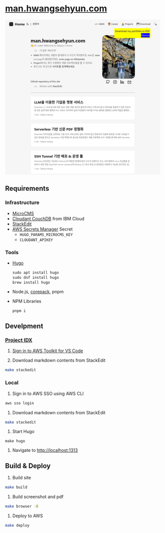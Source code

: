 # [man.hwangsehyun.com](https://man.hwangsehyun.com)

![Screenshot of the site](./assets/image/index.webp)

## Requirements

### Infrastructure

- [MicroCMS](https://microcms.io/en)
- [Cloudant CouchDB](https://www.ibm.com/products/cloudant) from IBM Cloud
- [StackEdit](https://stackedit.io/)
- [AWS Secrets Manager](https://aws.amazon.com/secrets-manager/) Secret
  - `HUGO_PARAMS_MICROCMS_KEY`
  - `CLOUDANT_APIKEY`

### Tools

- [Hugo](https://gohugo.io/)

	```
	sudo apt install hugo
	sudo dnf install hugo
	brew install hugo
	```

- Node.js, [corepack](https://nodejs.org/api/corepack.html), pnpm

- NPM Libraries

	```sh
	pnpm i
	```

## Develpment

### [Project IDX](https://idx.dev/)

1. [Sign in to AWS Toolkit for VS Code](https://docs.aws.amazon.com/toolkit-for-vscode/latest/userguide/connect.html#connect-to-aws)

1. Download markdown contents from StackEdit

  ```sh
  make stackedit
  ```

### Local

1. Sign in to AWS SSO using AWS CLI

  ```sh
  aws sso login
  ```

1. Download markdown contents from StackEdit

  ```sh
  make stackedit
  ```

1. Start Hugo

  ```
  make hugo
  ```

1. Navigate to <http://localhost:1313>

## Build & Deploy

1. Build site

  ```sh
  make build
  ```

1. Build screenshot and pdf

  ```sh
  make browser -B
  ```

1. Deploy to AWS

  ```sh
  make deploy
  ```
